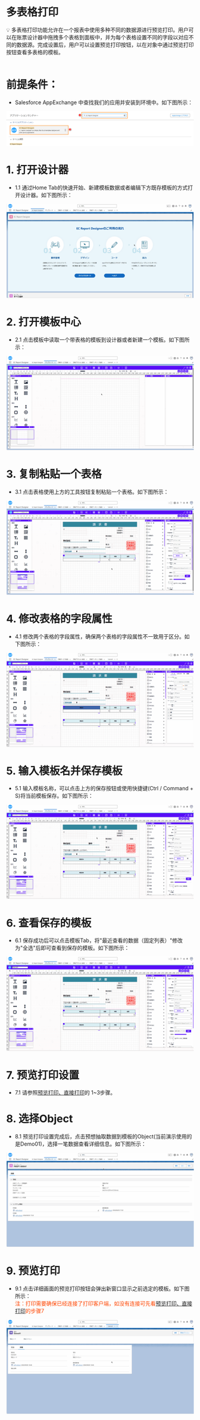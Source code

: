 # 多表格打印

<aside>
💡 多表格打印功能允许在一个报表中使用多种不同的数据源进行预览打印。用户可以在账票设计器中拖拽多个表格到面板中，并为每个表格设置不同的字段以对应不同的数据源。完成设置后，用户可以设置预览打印按钮，以在对象中通过预览打印按钮查看多表格的模板。
</aside>
<br>

# **前提条件：**

- Salesforce AppExchange 中查找我们的应用并安装到环境中。如下图所示：

![AppExchange](../_images/zh-cn/AppExchange.png)

# **1. 打开设计器**

- 1.1 通过Home Tab的快速开始、新建模板数据或者编辑下方既存模板的方式打开设计器。如下图所示：

![Create76](../_images/zh-cn/Create76.gif)

# **2. 打开模板中心**

- 2.1 点击模板中读取一个带表格的模板到设计器或者新建一个模板。如下图所示：

![Create85](../_images/zh-cn/Create85.gif)

# **3. 复制粘贴一个表格**

- 3.1 点击表格使用上方的工具按钮复制粘贴一个表格。如下图所示：

![Create86](../_images/zh-cn/Create86.gif)

# **4. 修改表格的字段属性**

- 4.1 修改两个表格的字段属性，确保两个表格的字段属性不一致用于区分。如下图所示：

![Create87](../_images/zh-cn/Create87.gif)

# **5. 输入模板名并保存模板**

- 5.1 输入模板名称，可以点击上方的保存按钮或使用快捷键(Ctrl / Command + S)将当前模板保存。如下图所示：

![Create88](../_images/zh-cn/Create88.gif)

# **6. 查看保存的模板**

- 6.1 保存成功后可以点击模板Tab，将"最近查看的数据（固定列表）"修改为"全选"后即可查看到保存的模板。如下图所示：

![Create89](../_images/zh-cn/Create89.gif)

# **7. 预览打印设置**

- 7.1 请参照[预览打印、直接打印](ad-print.md)的 1~3步骤。

# **8. 选择Object**

- 8.1 预览打印设置完成后，点击预想抽取数据到模板的Object(当前演示使用的是Demo01)，选择一笔数据查看详细信息。如下图所示：

![Create90](../_images/zh-cn/Create90.gif)

# **9. 预览打印**

- 9.1 点击详细画面的预览打印按钮会弹出新窗口显示之前选定的模板。如下图所示：
<span style="display:block;color:orangered;">注：打印需要确保已经连接了打印客户端，如没有连接可先看[预览打印、直接打印](ad-print.md)的步骤7</span>

![Create91](../_images/zh-cn/Create91.gif)